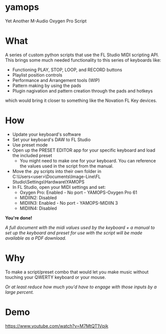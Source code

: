 # yamops
Yet Another M-Audio Oxygen Pro Script

# What
A series of custom python scripts that use the FL Studio MIDI scripting API.
This brings some much needed functionality to this series of keyboards like:

- Functioning PLAY, STOP, LOOP, and RECORD buttons
- Playlist position controls
- Performance and Arrangement tools (WIP)
- Pattern making by using the pads
- Plugin nagivation and pattern creation through the pads and hotkeys

which would bring it closer to something like the Novation FL Key devices.

# How

- Update your keyboard's software
- Set your keyboard's DAW to FL Studio
- Use preset mode
- Open up the PRESET EDITOR app for your specific keyboard and load the included preset 
  - You might need to make one for your keyboard. You can reference the values used in the script from the manual.
- Move the .py scripts into their own folder in C:\Users\<user>\Documents\Image-Line\FL Studio\Settings\Hardware\YAMOPS
- In FL Studio, open your MIDI settings and set:
  - Oxygen Pro: Enabled - No port - YAMOPS-Oxygen Pro 61
  - MIDIIN2: Disabled
  - MIDIIN3: Enabled - No port - YAMOPS-MIDIIN 3
  - MIDIIN4: Disabled

**You're done!**

*A full document with the midi values used by the keyboard + a manual to set up the
keyboard and preset for use with the script will be made available as a PDF download.*

# Why

To make a script/preset combo that would let you make music without touching your QWERTY keyboard or your mouse.

*Or at least reduce how much you'd have to engage with those inputs by a large percent.*

# Demo

https://www.youtube.com/watch?v=M7MtQT1Vpjk
